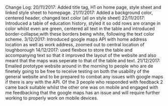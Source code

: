 Change Log:
20/11/2017: Added title tag, H1 on home page, style sheet and linked style sheet to homepage.
21/11/2017: Added a background color, centered header, changed text color (all on style sheet)
22/11/2017: Introduced a table of education history, styled it so odd rows are orange in color whilst even are green, centered all text in the table and introduced border-collapse,with these borders being white, following the text color scheme.
3/12/2017: Introduced google maps API with home address location as well as work address, zoomed out to central location of loughborough
14/12/2017: used flexbox to store the table and accompanying text so that it improved the layout of the website and also meant that the maps was seperate to that of the table and text.
21/12/2017: Emailed prototype website around in the morning to people who are de  finetely going to be free to receive testing on both the usability of the general website and to be prepared to combat any issues with google maps if there is any with the API. Of the 3 people who responded with feedback 2 came back suitable whilst the other one was on mobile and engaged with me feedbacking that the google maps has an issue and will require further working to properly work on mobile devices.
